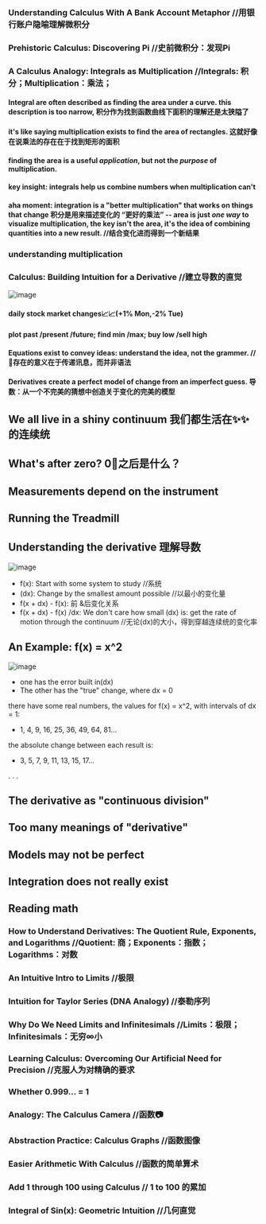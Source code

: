 ### Understanding Calculus With A Bank Account Metaphor  //用银行账户隐喻理解微积分
### Prehistoric Calculus: Discovering Pi //史前微积分：发现Pi


### A Calculus Analogy: Integrals as Multiplication  //Integrals: 积分；Multiplication：乘法；
#### Integral are often described as finding the area under a curve. this description is too narrow, 积分作为找到函数曲线下面积的理解还是太狭隘了
#### it's like saying multiplication exists to find the area of rectangles. 这就好像在说乘法的存在在于找到矩形的面积
#### finding the area is a useful _application_, but not the _purpose_ of multiplication.
#### key insight: integrals help us combine numbers when multiplication can't
#### aha moment: integration is a "better multiplication" that works on things that change 积分是用来描述变化的 “更好的乘法” -- area is just _one way_ to visualize multiplication, the key **isn't the area**, it's the idea of combining quantities into a new result. //结合变化进而得到一个新结果

### understanding multiplication



### Calculus: Building Intuition for a Derivative  //建立导数的直觉

![image](https://user-images.githubusercontent.com/31954987/196173957-669f2bf9-370a-403d-9a38-f757c9f783ce.png)
#### daily stock market changes📈📈(+1% Mon,-2% Tue)
#### plot past /present /future; find min /max; buy low /sell high
#### Equations exist to convey ideas: understand the idea, not the grammer. //🟰存在的意义在于传递讯息，而并非语法

#### **Derivatives create a perfect model of change from an imperfect guess.** 导数：从一个不完美的猜想中创造关于**变化**的完美的模型

## We all live in a shiny continuum 我们都生活在✨✨的连续统
## What's after zero? 0⃣️之后是什么？
## Measurements depend on the instrument 
## Running the Treadmill 
## Understanding the derivative 理解导数
![image](https://user-images.githubusercontent.com/31954987/196179897-3c2f5cec-d138-46eb-9409-51222360d597.png)

- f(x): Start with some system to study //系统
- (dx): Change by the smallest amount possible //以最小的变化量
- f(x + dx) - f(x): 前 &后变化关系
- f(x + dx) - f(x) /dx: We don't care how small (dx) is: get the rate of motion through the continuum //无论(dx)的大小，得到穿越连续统的变化率

## An Example: f(x) = x^2
![image](https://user-images.githubusercontent.com/31954987/196186108-b9dfe099-3b5d-431d-b622-504bc703de6e.png)
- one has the error built in(dx)
- The other has the "true" change, where dx = 0

there have some real numbers, the values for f(x) = x^2, with intervals of dx = 1:
- 1, 4, 9, 16, 25, 36, 49, 64, 81...

the absolute change between each result is:
- 3, 5, 7, 9, 11, 13, 15, 17...

.
.
.
## The derivative as "continuous division"
## Too many meanings of "derivative"
## Models may not be perfect
## Integration does not really exist 
## Reading math

### How to Understand Derivatives: The Quotient Rule, Exponents, and Logarithms  //Quotient: 商；Exponents：指数； Logarithms：对数
### An Intuitive Intro to Limits //极限
### Intuition for Taylor Series (DNA Analogy) //泰勒序列 
### Why Do We Need Limits and Infinitesimals //Limits：极限；Infinitesimals：无穷∞小
### Learning Calculus: Overcoming Our Artificial Need for Precision  //克服人为对精确的要求
### Whether 0.999... = 1
### Analogy: The Calculus Camera //函数📷
### Abstraction Practice: Calculus Graphs //函数图像
### Easier Arithmetic With Calculus //函数的简单算术
### Add 1 through 100 using Calculus // 1 to 100 的累加
### Integral of Sin(x): Geometric Intuition //几何直觉
